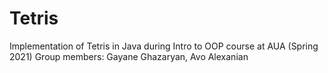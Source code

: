 # Tetris
Implementation of Tetris in Java during Intro to OOP course at AUA (Spring 2021)
Group members: Gayane Ghazaryan, Avo Alexanian
